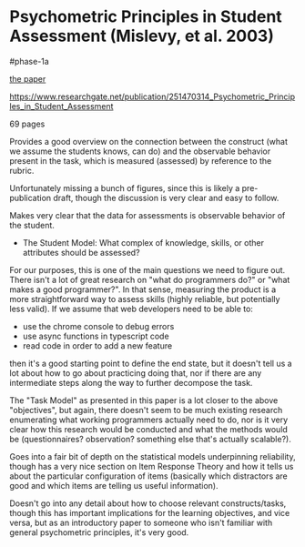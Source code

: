 # Psychometric Principles in Student Assessment (Mislevy, et al. 2003)

<!-- assessment theory from another field -->

#phase-1a

[the paper](./the-paper.pdf)

https://www.researchgate.net/publication/251470314_Psychometric_Principles_in_Student_Assessment

69 pages

Provides a good overview on the connection between the construct (what we assume the students knows, can do) and the observable behavior present in the task, which is measured (assessed) by reference to the rubric.

Unfortunately missing a bunch of figures, since this is likely a pre-publication draft, though the discussion is very clear and easy to follow.

Makes very clear that the data for assessments is observable behavior of the student.

- The Student Model: What complex of knowledge, skills, or other attributes should be assessed?

For our purposes, this is one of the main questions we need to figure out. There isn't a lot of great research on "what do programmers do?" or "what makes a good programmer?". In that sense, measuring the product is a more straightforward way to assess skills (highly reliable, but potentially less valid). If we assume that web developers need to be able to:

- use the chrome console to debug errors
- use async functions in typescript code
- read code in order to add a new feature

then it's a good starting point to define the end state, but it doesn't tell us a lot about how to go about practicing doing that, nor if there are any intermediate steps along the way to further decompose the task.

The "Task Model" as presented in this paper is a lot closer to the above "objectives", but again, there doesn't seem to be much existing research enumerating what working programmers actually need to do, nor is it very clear how this research would be conducted and what the methods would be (questionnaires? observation? something else that's actually scalable?).

Goes into a fair bit of depth on the statistical models underpinning reliability, though has a very nice section on Item Response Theory and how it tells us about the particular configuration of items (basically which distractors are good and which items are telling us useful information).

Doesn't go into any detail about how to choose relevant constructs/tasks, though this has important implications for the learning objectives, and vice versa, but as an introductory paper to someone who isn't familiar with general psychometric principles, it's very good.
